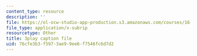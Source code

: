 ```yaml
---
content_type: resource
description: ''
file: https://ol-ocw-studio-app-production.s3.amazonaws.com/courses/16-842-fundamentals-of-systems-engineering-fall-2015/76cfe3b3f5973ae99ee6f7546fc6d7d2_7IqUQUic5cI.srt
file_type: application/x-subrip
resourcetype: Other
title: 3play caption file
uid: 76cfe3b3-f597-3ae9-9ee6-f7546fc6d7d2
---
```

